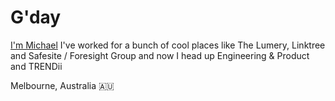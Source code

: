 # G'day

[I'm Michael](https://linktr.ee/mewc)
I've worked for a bunch of cool places like The Lumery, Linktree and Safesite / Foresight Group and now I head up Engineering & Product and TRENDii

Melbourne, Australia 🇦🇺
